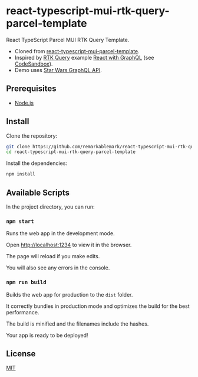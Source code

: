 # react-typescript-mui-rtk-query-parcel-template

React TypeScript Parcel MUI RTK Query Template.

- Cloned from [react-typescript-mui-parcel-template](https://github.com/remarkablemark/react-typescript-mui-parcel-template).
- Inspired by [RTK Query](https://redux-toolkit.js.org/rtk-query/overview) example [React with GraphQL](https://redux-toolkit.js.org/rtk-query/usage/examples#react-with-graphql) (see [CodeSandbox](https://codesandbox.io/embed/github/reduxjs/redux-toolkit/tree/master/examples/query/react/graphql?module=%2Fsrc%2Fapp%2Fservices%2Fposts.ts&runonclick=1)).
- Demo uses [Star Wars GraphQL API](https://studio.apollographql.com/public/star-wars-swapi/home).

## Prerequisites

- [Node.js](https://nodejs.org/en/download/)

## Install

Clone the repository:

```sh
git clone https://github.com/remarkablemark/react-typescript-mui-rtk-query-parcel-template.git
cd react-typescript-mui-rtk-query-parcel-template
```

Install the dependencies:

```sh
npm install
```

## Available Scripts

In the project directory, you can run:

### `npm start`

Runs the web app in the development mode.

Open [http://localhost:1234](http://localhost:1234) to view it in the browser.

The page will reload if you make edits.

You will also see any errors in the console.

### `npm run build`

Builds the web app for production to the `dist` folder.

It correctly bundles in production mode and optimizes the build for the best performance.

The build is minified and the filenames include the hashes.

Your app is ready to be deployed!

## License

[MIT](LICENSE)
